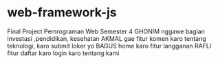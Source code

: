 # web-framework-js
Final Project Pemrograman Web Semester 4
GHONIM nggawe bagian investasi ,pendidikan, kesehatan
AKMAL gae fitur komen karo tentang teknologi, karo submit loker yo
BAGUS home karo fitur langganan
RAFLI fitur daftar karo login karo tentang kami

